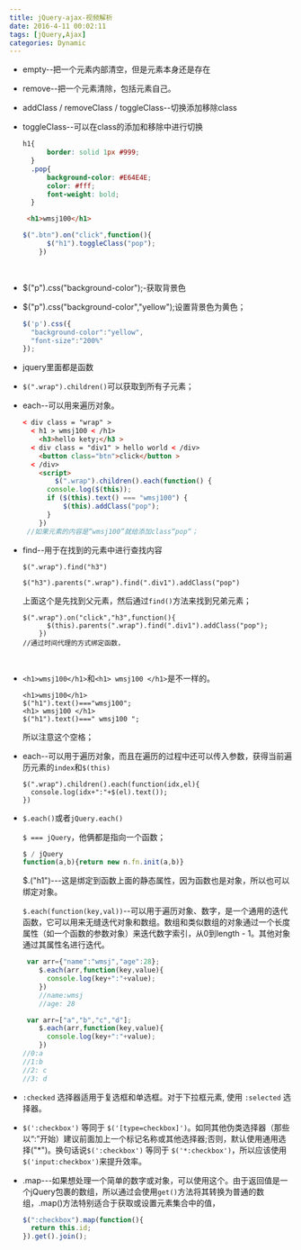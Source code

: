 ```yaml
---
title: jQuery-ajax-视频解析
date: 2016-4-11 00:02:11
tags: [jQuery,Ajax]
categories: Dynamic
---
```


- empty--把一个元素内部清空，但是元素本身还是存在

- remove--把一个元素清除，包括元素自己。

- addClass / removeClass / toggleClass--切换添加移除class

- toggleClass--可以在class的添加和移除中进行切换

  ```css
  h1{
  		border: solid 1px #999;
  	}
  	.pop{
  		background-color: #E64E4E;
  		color: #fff;
  		font-weight: bold;
  	}
  ```

  ```html
   <h1>wmsj100</h1>
  ```

  ```javascript
  $(".btn").on("click",function(){
      	$("h1").toggleClass("pop");
      })
  ```

  ​

- $("p").css("background-color");-获取背景色

- $("p").css("background-color","yellow");设置背景色为黄色；

  ```javascript
  $('p').css({
  	"background-color":"yellow",
  	"font-size":"200%"
  }); 
  ```

- jquery里面都是函数

- `$(".wrap").children()`可以获取到所有子元素；

- each--可以用来遍历对象。

  ```html
  < div class = "wrap" >
  	< h1 > wmsj100 < /h1>
      <h3>hello kety;</h3 >
  	< div class = "div1" > hello world < /div>
      <button class="btn">click</button >
  	< /div>
      <script>
          $(".wrap").children().each(function() {
      	console.log($(this));
      	if ($(this).text() === "wmsj100") {
      		$(this).addClass("pop");
      	}
      })
   //如果元素的内容是“wmsj100”就给添加class“pop“；
  ```

- find--用于在找到的元素中进行查找内容

  `$(".wrap").find("h3")`

  `$("h3").parents(".wrap").find(".div1").addClass("pop")`

  上面这个是先找到父元素，然后通过`find()`方法来找到兄弟元素；

  ```
  $(".wrap").on("click","h3",function(){
      	$(this).parents(".wrap").find(".div1").addClass("pop");
      })
  //通过时间代理的方式绑定函数，
  ```

  ​

- `<h1>wmsj100</h1>`和`<h1> wmsj100 </h1>`是不一样的。

  ```
  <h1>wmsj100</h1>
  $("h1").text()==="wmsj100";
  <h1> wmsj100 </h1>
  $("h1").text()===" wmsj100 ";
  ```

  所以注意这个空格；

- each--可以用于遍历对象，而且在遍历的过程中还可以传入参数，获得当前遍历元素的`index`和`$(this)`

  ```
  $(".wrap").children().each(function(idx,el){
    console.log(idx+":"+$(el).text());
  })
  ```

- `$.each()`或者`jQuery.each()`

  `$ === jQuery`，他俩都是指向一个函数；

  ```javascript
  $ / jQuery
  function(a,b){return new n.fn.init(a,b)}
  ```

  $.("h1")---这是绑定到函数上面的静态属性，因为函数也是对象，所以也可以绑定对象。

  `$.each(function(key,val))`--可以用于遍历对象、数字，是一个通用的迭代函数，它可以用来无缝迭代对象和数组。数组和类似数组的对象通过一个长度属性（如一个函数的参数对象）来迭代数字索引，从0到length - 1。其他对象通过其属性名进行迭代。

  ```javascript
   var arr={"name":"wmsj","age":28};
      $.each(arr,function(key,value){
      	console.log(key+":"+value);
      })
      //name:wmsj
      //age: 28
  ```

  ```javascript
   var arr=["a","b","c","d"];
      $.each(arr,function(key,value){
      	console.log(key+":"+value);
      })
  //0:a
  //1:b
  //2: c
  //3: d
  ```

- `:checked` 选择器适用于复选框和单选框。对于下拉框元素, 使用 `:selected` 选择器。

- `$(':checkbox')` 等同于 `$('[type=checkbox]')`。如同其他伪类选择器（那些以“:”开始）建议前面加上一个标记名称或其他选择器;否则，默认使用通用选择("*")。换句话说`$(':checkbox')` 等同于 `$('*:checkbox')`，所以应该使用`$('input:checkbox')`来提升效率。

- .map---如果想处理一个简单的数字或对象，可以使用这个。由于返回值是一个jQuery包裹的数组，所以通过会使用`get()`方法将其转换为普通的数组，.map()方法特别适合于获取或设置元素集合中的值，

  ```javascript
  $(":checkbox").map(function(){
    return this.id;
  }).get().join();
  ```

  ​